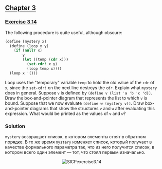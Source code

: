 ## [Chapter 3](../index.md#3-Modularity-Objects-and-State)

### [Exercise 3.14](https://mitpress.mit.edu/sites/default/files/sicp/full-text/book/book-Z-H-22.html#%_thm_3.14)

The following procedure is quite useful, although obscure:

```scheme
(define (mystery x)
  (define (loop x y)
    (if (null? x)
        y
        (let ((temp (cdr x)))
          (set-cdr! x y)
          (loop temp x))))
  (loop x '()))
```

Loop uses the "temporary" variable `temp` to hold the old value of the `cdr` of `x`, since the `set-cdr!` on the next line destroys the `cdr`. Explain what `mystery` does in general. Suppose `v` is defined by `(define v (list 'a 'b 'c 'd))`. Draw the box-and-pointer diagram that represents the list to which `v` is bound. Suppose that we now evaluate `(define w (mystery v))`. Draw box-and-pointer diagrams that show the structures `v` and `w` after evaluating this expression. What would be printed as the values of `v` and `w`? 

### Solution

`mystery` возвращает список, в котором элементы стоят в обратном порядке. В то же время `mystery` изменяет список, который получает в качестве формального параметра так, что из него получится список, в котором всего один элемент — тот, что стоял первым изначально.

<p align="center">
  <img src="https://i.ibb.co/6YbTnqG/SICPexercise3-14.png" alt="SICPexercise3.14" title="SICPexercise3.14">
</p>

